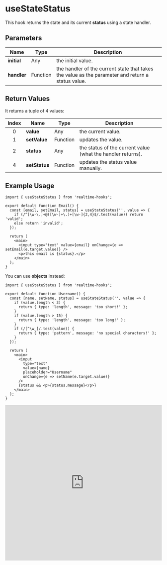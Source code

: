 # useStateStatus

This hook returns the state and its current **status** using a state handler.

## Parameters

| Name        | Type     | Description                                                                                       |
| ----------- | -------- | ------------------------------------------------------------------------------------------------- |
| **initial** | Any      | the initial value.                                                                                |
| **handler** | Function | the handler of the current state that takes the value as the parameter and return a status value. |

## Return Values

It returns a tuple of 4 values:

| Index | Name          | Type     | Description                                                 |
| :---: | ------------- | -------- | ----------------------------------------------------------- |
|   0   | **value**     | Any      | the current value.                                          |
|   1   | **setValue**  | Function | updates the value.                                          |
|   2   | **status**    | Any      | the status of the current value (what the handler returns). |
|   4   | **setStatus** | Function | updates the status value manually.                          |

## Example Usage

```tsx
import { useStateStatus } from 'realtime-hooks';

export default function Email() {
  const [email, setEmail, status] = useStateStatus('', value => {
    if (/^[\w-\.]+@([\w-]+\.)+[\w-]{2,4}$/.test(value)) return 'valid';
    else return 'invalid';
  });

  return (
    <main>
      <input type="text" value={email} onChange={e => setEmail(e.target.value)} />
      <p>this email is {status}.</p>
    </main>
  );
}
```

You can use **objects** instead:

```tsx
import { useStateStatus } from 'realtime-hooks';

export default function Username() {
  const [name, setName, status] = useStateStatus('', value => {
    if (value.length < 3) {
      return { type: 'length', message: 'too short!' };
    }
    if (value.length > 15) {
      return { type: 'length', message: 'too long!' };
    }
    if (/[^\w_]/.test(value)) {
      return { type: 'pattern', message: 'no special characters!' };
    }
  });

  return (
    <main>
      <input
        type="text"
        value={name}
        placeholder="Username"
        onChange={e => setName(e.target.value)}
      />
      {status && <p>{status.message}</p>}
    </main>
  );
}
```

<iframe src="https://codesandbox.io/embed/usestatestatus-75gynp?fontsize=14&hidenavigation=1&module=%2Fsrc%2FComponent.tsx&theme=dark" style="width:100%; height:500px; border:0; overflow:hidden;" title="useStateStatus" allow="accelerometer; ambient-light-sensor; camera; encrypted-media; geolocation; gyroscope; hid; microphone; midi; payment; usb; vr; xr-spatial-tracking" sandbox="allow-forms allow-modals allow-popups allow-presentation allow-same-origin allow-scripts"></iframe>
